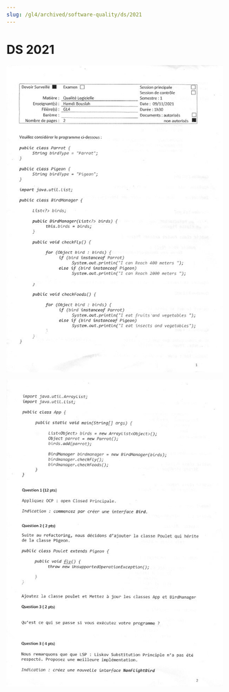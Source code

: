 ```yaml
---
slug: /gl4/archived/software-quality/ds/2021
---
```


# DS 2021

![1](assets/2021-1.jpg)

![2](assets/2021-2.jpg)
